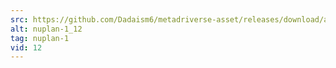 ```yaml
---
src: https://github.com/Dadaism6/metadriverse-asset/releases/download/assetsv1.0.2/nuplan-1_12.mp4
alt: nuplan-1_12
tag: nuplan-1
vid: 12
---
```

